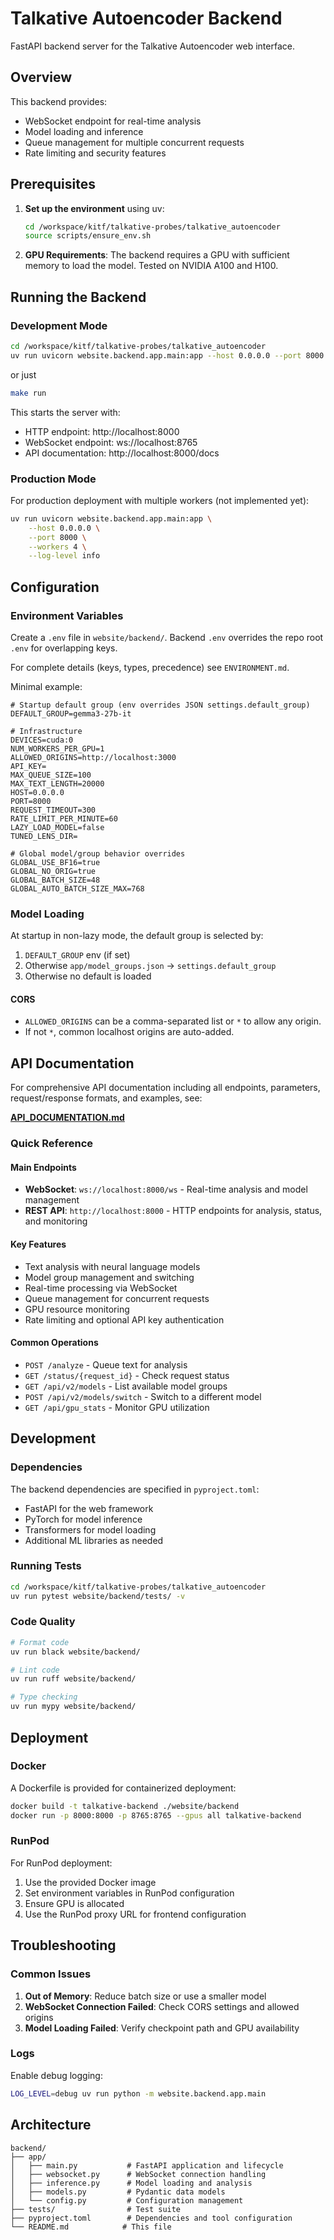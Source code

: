# Talkative Autoencoder Backend

FastAPI backend server for the Talkative Autoencoder web interface.

## Overview

This backend provides:
- WebSocket endpoint for real-time analysis
- Model loading and inference
- Queue management for multiple concurrent requests
- Rate limiting and security features

## Prerequisites

1. **Set up the environment** using uv:
   ```bash
   cd /workspace/kitf/talkative-probes/talkative_autoencoder
   source scripts/ensure_env.sh
   ```

2. **GPU Requirements**: The backend requires a GPU with sufficient memory to load the model. Tested on NVIDIA A100 and H100.

## Running the Backend

### Development Mode

```bash
cd /workspace/kitf/talkative-probes/talkative_autoencoder
uv run uvicorn website.backend.app.main:app --host 0.0.0.0 --port 8000 --reload
```
or just 
```bash
make run
```

This starts the server with:
- HTTP endpoint: http://localhost:8000
- WebSocket endpoint: ws://localhost:8765
- API documentation: http://localhost:8000/docs

### Production Mode

For production deployment with multiple workers (not implemented yet):

```bash
uv run uvicorn website.backend.app.main:app \
    --host 0.0.0.0 \
    --port 8000 \
    --workers 4 \
    --log-level info
```

## Configuration

### Environment Variables

Create a `.env` file in `website/backend/`. Backend `.env` overrides the repo root `.env` for overlapping keys.

For complete details (keys, types, precedence) see `ENVIRONMENT.md`.

Minimal example:
```env
# Startup default group (env overrides JSON settings.default_group)
DEFAULT_GROUP=gemma3-27b-it

# Infrastructure
DEVICES=cuda:0
NUM_WORKERS_PER_GPU=1
ALLOWED_ORIGINS=http://localhost:3000
API_KEY=
MAX_QUEUE_SIZE=100
MAX_TEXT_LENGTH=20000
HOST=0.0.0.0
PORT=8000
REQUEST_TIMEOUT=300
RATE_LIMIT_PER_MINUTE=60
LAZY_LOAD_MODEL=false
TUNED_LENS_DIR=

# Global model/group behavior overrides
GLOBAL_USE_BF16=true
GLOBAL_NO_ORIG=true
GLOBAL_BATCH_SIZE=48
GLOBAL_AUTO_BATCH_SIZE_MAX=768
```

### Model Loading

At startup in non-lazy mode, the default group is selected by:
1. `DEFAULT_GROUP` env (if set)
2. Otherwise `app/model_groups.json` → `settings.default_group`
3. Otherwise no default is loaded

#### CORS
- `ALLOWED_ORIGINS` can be a comma-separated list or `*` to allow any origin.
- If not `*`, common localhost origins are auto-added.

## API Documentation

For comprehensive API documentation including all endpoints, parameters, request/response formats, and examples, see:

**[API_DOCUMENTATION.md](./API_DOCUMENTATION.md)**

### Quick Reference

#### Main Endpoints
- **WebSocket**: `ws://localhost:8000/ws` - Real-time analysis and model management
- **REST API**: `http://localhost:8000` - HTTP endpoints for analysis, status, and monitoring

#### Key Features
- Text analysis with neural language models
- Model group management and switching
- Real-time processing via WebSocket
- Queue management for concurrent requests
- GPU resource monitoring
- Rate limiting and optional API key authentication

#### Common Operations
- `POST /analyze` - Queue text for analysis
- `GET /status/{request_id}` - Check request status
- `GET /api/v2/models` - List available model groups
- `POST /api/v2/models/switch` - Switch to a different model
- `GET /api/gpu_stats` - Monitor GPU utilization

## Development

### Dependencies

The backend dependencies are specified in `pyproject.toml`:
- FastAPI for the web framework
- PyTorch for model inference
- Transformers for model loading
- Additional ML libraries as needed

### Running Tests

```bash
cd /workspace/kitf/talkative-probes/talkative_autoencoder
uv run pytest website/backend/tests/ -v
```

### Code Quality

```bash
# Format code
uv run black website/backend/

# Lint code
uv run ruff website/backend/

# Type checking
uv run mypy website/backend/
```

## Deployment

### Docker

A Dockerfile is provided for containerized deployment:

```bash
docker build -t talkative-backend ./website/backend
docker run -p 8000:8000 -p 8765:8765 --gpus all talkative-backend
```

### RunPod

For RunPod deployment:
1. Use the provided Docker image
2. Set environment variables in RunPod configuration
3. Ensure GPU is allocated
4. Use the RunPod proxy URL for frontend configuration

## Troubleshooting

### Common Issues

1. **Out of Memory**: Reduce batch size or use a smaller model
2. **WebSocket Connection Failed**: Check CORS settings and allowed origins
3. **Model Loading Failed**: Verify checkpoint path and GPU availability

### Logs

Enable debug logging:
```bash
LOG_LEVEL=debug uv run python -m website.backend.app.main
```

## Architecture

```
backend/
├── app/
│   ├── main.py           # FastAPI application and lifecycle
│   ├── websocket.py      # WebSocket connection handling
│   ├── inference.py      # Model loading and analysis
│   ├── models.py         # Pydantic data models
│   └── config.py         # Configuration management
├── tests/                # Test suite
├── pyproject.toml        # Dependencies and tool configuration
└── README.md            # This file
```